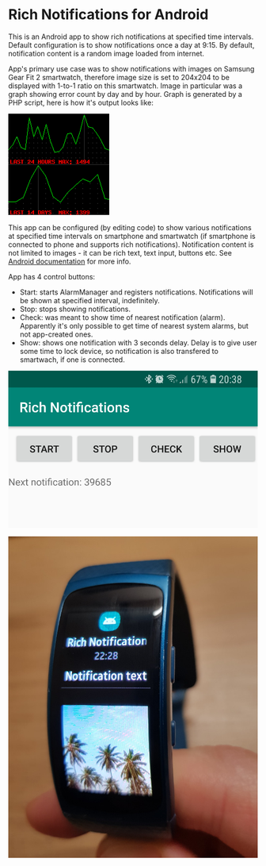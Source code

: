 # Rich Notifications for Android
This is an Android app to show rich notifications at specified time intervals. Default configuration is to show notifications once a day at 9:15. By default, notification content is a random image loaded from internet.

App's primary use case was to show notifications with images on Samsung Gear Fit 2 smartwatch, therefore image size is set to 204x204 to be displayed with 1-to-1 ratio on this smartwatch. Image in particular was a graph showing error count by day and by hour. Graph is generated by a PHP script, here is how it's output looks like:

![Alt text](images/02.png?raw=true "Graph generated by PHP script by taking data from database")

This app can be configured (by editing code) to show various notifications at specified time intervals on smartphone and smartwatch (if smartphone is connected to phone and supports rich notifications). Notification content is not limited to images - it can be rich text, text input, buttons etc. See [Android documentation](https://developer.android.com/training/notify-user/expanded) for more info.

App has 4 control buttons:

- Start: starts AlarmManager and registers notifications. Notifications will be shown at specified interval, indefinitely.
- Stop: stops showing notifications.
- Check: was meant to show time of nearest notification (alarm). Apparently it's only possible to get time of nearest system alarms, but not app-created ones.
- Show: shows one notification with 3 seconds delay. Delay is to give user some time to lock device, so notification is also transfered to smartwach, if one is connected.

![Alt text](images/03.png?raw=true "App's UI")

![Alt text](images/01.jpg?raw=true "Rich notification on Samsung Gear Fit 2 - showing large image")
